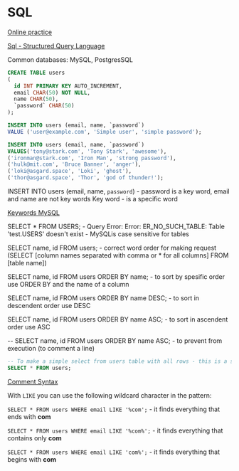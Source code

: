 # SQL 

[Online practice](https://www.db-fiddle.com)

[Sql - Structured Query Language](https://en.wikipedia.org/wiki/SQL)

Common databases: MySQL, PostgresSQL

```sql
CREATE TABLE users 
( 
  id INT PRIMARY KEY AUTO_INCREMENT, 
  email CHAR(50) NOT NULL,
  name CHAR(50),
  `password` CHAR(50)
);
```
```sql
INSERT INTO users (email, name, `password`) 
VALUE ('user@example.com', 'Simple user', 'simple password'); 
```
```sql
INSERT INTO users (email, name, `password`) 
VALUES('tony@stark.com', 'Tony Stark', 'awesome'),
('ironman@stark.com', 'Iron Man', 'strong password'),
('hulk@mit.com', 'Bruce Banner', 'anger'),
('loki@asgard.space', 'Loki', 'ghost'),
('thor@asgard.space', 'Thor', 'god of thunder!');
```
INSERT INTO users (email, name, `password`)  - password is a key word, email and name are not key words
Key word - is a specific word 

[Keywords MySQL](https://dev.mysql.com/doc/refman/5.7/en/keywords.html)

SELECT * FROM USERS;  - Query Error: Error: ER_NO_SUCH_TABLE: Table 'test.USERS' doesn't exist - MySQLis case sensitive for tables

SELECT name, id FROM users; - correct word order for making request (SELECT [column names separated with comma or * for all columns] FROM [table name])

SELECT name, id FROM users ORDER BY name; - to sort by spesific order use ORDER BY and the name of a column

SELECT name, id FROM users ORDER BY name DESC; - to sort in descendent order use DESC

SELECT name, id FROM users ORDER BY name ASC; - to sort in ascendent order use ASC

-- SELECT name, id FROM users ORDER BY name ASC; - to prevent from execution (to comment a line)

```sql
-- To make a simple select from users table with all rows - this is a simple comment, that will not be executed
SELECT * FROM users; 
```

[Comment Syntax](https://dev.mysql.com/doc/refman/5.7/en/comments.html)

With `LIKE` you can use the following wildcard character in the pattern: 

`SELECT * FROM users WHERE email LIKE '%com';` - it finds everything that ends with **com**

`SELECT * FROM users WHERE email LIKE '%com%';` - it finds everything that contains only **com**

`SELECT * FROM users WHERE email LIKE 'com%';` - it finds everything that begins with **com**


